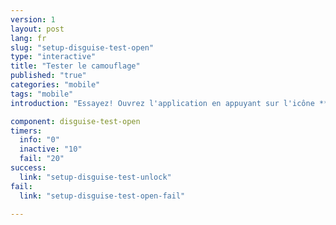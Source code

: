 ```yaml
---
version: 1
layout: post
lang: fr
slug: "setup-disguise-test-open"
type: "interactive"
title: "Tester le camouflage"
published: "true"
categories: "mobile"
tags: "mobile"
introduction: "Essayez! Ouvrez l'application en appuyant sur l'icône **Calculate!**."

component: disguise-test-open
timers:
  info: "0"
  inactive: "10"
  fail: "20"
success: 
  link: "setup-disguise-test-unlock"
fail: 
  link: "setup-disguise-test-open-fail"

---
```


